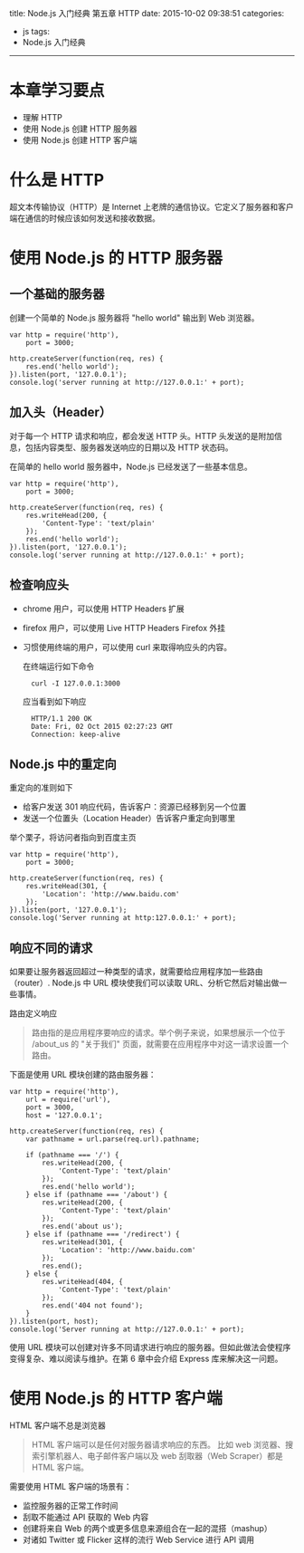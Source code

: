 title: Node.js 入门经典 第五章 HTTP
date: 2015-10-02 09:38:51
categories:
- js
tags:
- Node.js 入门经典
---

    
# 本章学习要点
* 理解 HTTP
* 使用 Node.js 创建 HTTP 服务器
* 使用 Node.js 创建 HTTP 客户端

# 什么是 HTTP
超文本传输协议（HTTP）是 Internet 上老牌的通信协议。它定义了服务器和客户端在通信的时候应该如何发送和接收数据。

# 使用 Node.js 的 HTTP 服务器

## 一个基础的服务器
创建一个简单的 Node.js 服务器将 "hello world" 输出到 Web 浏览器。
    
    var http = require('http'),
        port = 3000;
        
    http.createServer(function(req, res) {
        res.end('hello world');
    }).listen(port, '127.0.0.1');
    console.log('server running at http://127.0.0.1:' + port);
    
## 加入头（Header）
对于每一个 HTTP 请求和响应，都会发送 HTTP 头。HTTP 头发送的是附加信息，包括内容类型、服务器发送响应的日期以及 HTTP 状态码。

在简单的 hello world 服务器中，Node.js 已经发送了一些基本信息。

    var http = require('http'),
        port = 3000;
        
    http.createServer(function(req, res) {
        res.writeHead(200, {
            'Content-Type': 'text/plain'
        });
        res.end('hello world');
    }).listen(port, '127.0.0.1');
    console.log('server running at http://127.0.0.1:' + port);
    
## 检查响应头
* chrome 用户，可以使用 HTTP Headers 扩展
* firefox 用户，可以使用 Live HTTP Headers Firefox 外挂
* 习惯使用终端的用户，可以使用 curl 来取得响应头的内容。
    
    在终端运行如下命令
    
        curl -I 127.0.0.1:3000
    
    应当看到如下响应
        
        HTTP/1.1 200 OK
        Date: Fri, 02 Oct 2015 02:27:23 GMT
        Connection: keep-alive

## Node.js 中的重定向
重定向的准则如下
* 给客户发送 301 响应代码，告诉客户：资源已经移到另一个位置
* 发送一个位置头（Location Header）告诉客户重定向到哪里

举个栗子，将访问者指向到百度主页
    
    var http = require('http'),
        port = 3000;
        
    http.createServer(function(req, res) {
        res.writeHead(301, {
            'Location': 'http://www.baidu.com'
        });
    }).listen(port, '127.0.0.1');
    console.log('Server running at http:127.0.0.1:' + port);
    
## 响应不同的请求
如果要让服务器返回超过一种类型的请求，就需要给应用程序加一些路由（router）. Node.js 中 URL 模块使我们可以读取 URL、分析它然后对输出做一些事情。

路由定义响应
> 路由指的是应用程序要响应的请求。举个例子来说，如果想展示一个位于 /about_us 的 "关于我们" 页面，就需要在应用程序中对这一请求设置一个路由。

下面是使用 URL 模块创建的路由服务器：

    var http = require('http'),
        url = require('url'),
        port = 3000,
        host = '127.0.0.1';
    
    http.createServer(function(req, res) {
        var pathname = url.parse(req.url).pathname;
    
        if (pathname === '/') {
            res.writeHead(200, {
                'Content-Type': 'text/plain'
            });
            res.end('hello world');
        } else if (pathname === '/about') {
            res.writeHead(200, {
                'Content-Type': 'text/plain'
            });
            res.end('about us');
        } else if (pathname === '/redirect') {
            res.writeHead(301, {
                'Location': 'http://www.baidu.com'
            });
            res.end();
        } else {
            res.writeHead(404, {
                'Content-Type': 'text/plain'
            });
            res.end('404 not found');
        }
    }).listen(port, host);
    console.log('Server running at http://127.0.0.1:' + port);
    
使用 URL 模块可以创建对许多不同请求进行响应的服务器。但如此做法会使程序变得复杂、难以阅读与维护。在第 6 章中会介绍 Express 库来解决这一问题。

# 使用 Node.js 的 HTTP 客户端

HTML 客户端不总是浏览器
> HTML 客户端可以是任何对服务器请求响应的东西。 比如 web 浏览器、搜索引擎机器人、电子邮件客户端以及 web 刮取器（Web Scraper）都是 HTML 客户端。

需要使用 HTML 客户端的场景有：
* 监控服务器的正常工作时间
* 刮取不能通过 API 获取的 Web 内容
* 创建将来自 Web 的两个或更多信息来源组合在一起的混搭（mashup）
* 对诸如 Twitter 或 Flicker 这样的流行 Web Service 进行 API 调用



    
    
        
